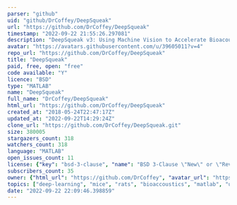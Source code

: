 ```yaml
---
parser: "github"
uid: "github/DrCoffey/DeepSqueak"
url: "https://github.com/DrCoffey/DeepSqueak"
timestamp: "2022-09-22 21:55:26.297081"
description: "DeepSqueak v3: Using Machine Vision to Accelerate Bioacoustics Research"
avatar: "https://avatars.githubusercontent.com/u/39605011?v=4"
repo_url: "https://github.com/DrCoffey/DeepSqueak"
title: "DeepSqueak"
paid, free, open: "free"
code available: "Y"
licence: "BSD"
type: "MATLAB"
name: "DeepSqueak"
full_name: "DrCoffey/DeepSqueak"
html_url: "https://github.com/DrCoffey/DeepSqueak"
created_at: "2018-05-24T22:47:17Z"
updated_at: "2022-09-22T14:29:24Z"
clone_url: "https://github.com/DrCoffey/DeepSqueak.git"
size: 380005
stargazers_count: 318
watchers_count: 318
language: "MATLAB"
open_issues_count: 11
license: {"key": "bsd-3-clause", "name": "BSD 3-Clause \"New\" or \"Revised\" License", "spdx_id": "BSD-3-Clause", "url": "https://api.github.com/licenses/bsd-3-clause", "node_id": "MDc6TGljZW5zZTU="}
subscribers_count: 35
owner: {"html_url": "https://github.com/DrCoffey", "avatar_url": "https://avatars.githubusercontent.com/u/39605011?v=4", "login": "DrCoffey", "type": "User"}
topics: ["deep-learning", "mice", "rats", "bioaccoustics", "matlab", "usv", "matlab-gui"]
date: "2022-09-22 22:09:46.398859"
---
```

